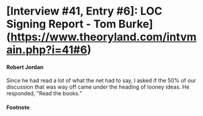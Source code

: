 # [Interview #41, Entry #6]: LOC Signing Report - Tom Burke](https://www.theoryland.com/intvmain.php?i=41#6)

#### Robert Jordan

Since he had read a lot of what the net had to say, I asked if the 50% of our discussion that was way off came under the heading of looney ideas. He responded, "Read the books."

#### Footnote


